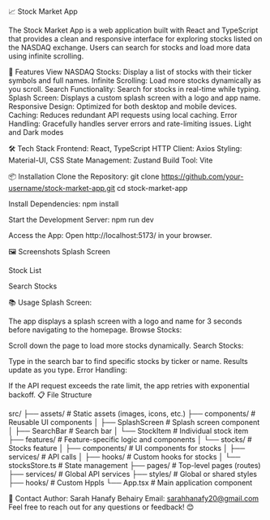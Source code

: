 📈 Stock Market App

The Stock Market App is a web application built with React and TypeScript that provides a clean and responsive interface for exploring stocks listed on the NASDAQ exchange. Users can search for stocks and load more data using infinite scrolling.

🚀 Features
View NASDAQ Stocks: Display a list of stocks with their ticker symbols and full names.
Infinite Scrolling: Load more stocks dynamically as you scroll.
Search Functionality: Search for stocks in real-time while typing.
Splash Screen: Displays a custom splash screen with a logo and app name.
Responsive Design: Optimized for both desktop and mobile devices.
Caching: Reduces redundant API requests using local caching.
Error Handling: Gracefully handles server errors and rate-limiting issues.
Light and Dark modes


🛠️ Tech Stack
Frontend: React, TypeScript
HTTP Client: Axios
Styling: Material-UI, CSS
State Management: Zustand
Build Tool: Vite


📦 Installation
Clone the Repository:
git clone https://github.com/your-username/stock-market-app.git
cd stock-market-app

Install Dependencies:
npm install

Start the Development Server:
npm run dev


Access the App: Open  http://localhost:5173/ in your browser.

🖼️ Screenshots
Splash Screen

Stock List

Search Stocks

📚 Usage
Splash Screen:

The app displays a splash screen with a logo and name for 3 seconds before navigating to the homepage.
Browse Stocks:

Scroll down the page to load more stocks dynamically.
Search Stocks:

Type in the search bar to find specific stocks by ticker or name. Results update as you type.
Error Handling:

If the API request exceeds the rate limit, the app retries with exponential backoff.
📋 File Structure

src/
├── assets/               # Static assets (images, icons, etc.)
├── components/           # Reusable UI components
│   ├── SplashScreen      # Splash screen component
│   ├── SearchBar         # Search bar
│   └── StockItem         # Individual stock item
├── features/             # Feature-specific logic and components
│   └── stocks/           # Stocks feature
│       ├── components/   # UI components for stocks
│       ├── services/     # API calls
│       ├── hooks/        # Custom hooks for stocks
│       └── stocksStore.ts # State management
├── pages/                # Top-level pages (routes)
├── services/             # Global API services
├── styles/               # Global or shared styles
├── hooks/                # Custom Hppls
└── App.tsx               # Main application component

💬 Contact
Author: Sarah Hanafy Behairy
Email: sarahhanafy20@gmail.com
Feel free to reach out for any questions or feedback! 😊
